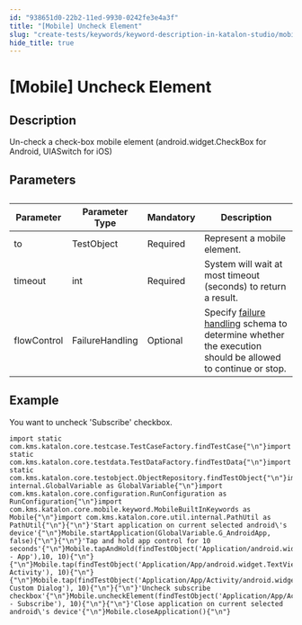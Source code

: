 ```yaml
---
id: "938651d0-22b2-11ed-9930-0242fe3e4a3f"
title: "[Mobile] Uncheck Element"
slug: "create-tests/keywords/keyword-description-in-katalon-studio/mobile-keywords/mobile-uncheck-element"
hide_title: true
---
```


# <a id="id_0" class="anchor_top_offset"/><a id="ariaid-title1" class="anchor_top_offset"/>[Mobile] Uncheck Element


## <a id="id_0__id_1" class="anchor_top_offset"/>Description

              
<p xmlns="http://www.w3.org/1999/xhtml" className="p">Un-check a check-box mobile element (android.widget.CheckBox for   Android, UIASwitch for iOS)</p> 
      

## <a id="id_0__id_2" class="anchor_top_offset"/>Parameters

              
<table xmlns="http://www.w3.org/1999/xhtml" className="table anchor_top_offset" id="id_0__39c3ff9e-3398-465f-a421-c35185c2113c"><caption /><thead className="thead"><tr className><th className="entry anchor_top_offset" id="id_0__39c3ff9e-3398-465f-a421-c35185c2113c__entry__1">Parameter</th><th className="entry anchor_top_offset" id="id_0__39c3ff9e-3398-465f-a421-c35185c2113c__entry__2">Parameter Type</th><th className="entry anchor_top_offset" id="id_0__39c3ff9e-3398-465f-a421-c35185c2113c__entry__3">Mandatory</th><th className="entry anchor_top_offset" id="id_0__39c3ff9e-3398-465f-a421-c35185c2113c__entry__4">Description</th></tr></thead><tbody className="tbody"><tr className><td className="entry" headers="id_0__39c3ff9e-3398-465f-a421-c35185c2113c__entry__1 id_0__39c3ff9e-3398-465f-a421-c35185c2113c__entry__2 id_0__39c3ff9e-3398-465f-a421-c35185c2113c__entry__3 id_0__39c3ff9e-3398-465f-a421-c35185c2113c__entry__4 ">to</td><td className="entry" headers="id_0__39c3ff9e-3398-465f-a421-c35185c2113c__entry__1 id_0__39c3ff9e-3398-465f-a421-c35185c2113c__entry__2 id_0__39c3ff9e-3398-465f-a421-c35185c2113c__entry__3 id_0__39c3ff9e-3398-465f-a421-c35185c2113c__entry__4 ">TestObject</td><td className="entry" headers="id_0__39c3ff9e-3398-465f-a421-c35185c2113c__entry__1 id_0__39c3ff9e-3398-465f-a421-c35185c2113c__entry__2 id_0__39c3ff9e-3398-465f-a421-c35185c2113c__entry__3 id_0__39c3ff9e-3398-465f-a421-c35185c2113c__entry__4 ">Required</td><td className="entry" headers="id_0__39c3ff9e-3398-465f-a421-c35185c2113c__entry__1 id_0__39c3ff9e-3398-465f-a421-c35185c2113c__entry__2 id_0__39c3ff9e-3398-465f-a421-c35185c2113c__entry__3 id_0__39c3ff9e-3398-465f-a421-c35185c2113c__entry__4 ">Represent a mobile element.</td></tr><tr className><td className="entry" headers="id_0__39c3ff9e-3398-465f-a421-c35185c2113c__entry__1 id_0__39c3ff9e-3398-465f-a421-c35185c2113c__entry__2 id_0__39c3ff9e-3398-465f-a421-c35185c2113c__entry__3 id_0__39c3ff9e-3398-465f-a421-c35185c2113c__entry__4 ">timeout</td><td className="entry" headers="id_0__39c3ff9e-3398-465f-a421-c35185c2113c__entry__1 id_0__39c3ff9e-3398-465f-a421-c35185c2113c__entry__2 id_0__39c3ff9e-3398-465f-a421-c35185c2113c__entry__3 id_0__39c3ff9e-3398-465f-a421-c35185c2113c__entry__4 ">int</td><td className="entry" headers="id_0__39c3ff9e-3398-465f-a421-c35185c2113c__entry__1 id_0__39c3ff9e-3398-465f-a421-c35185c2113c__entry__2 id_0__39c3ff9e-3398-465f-a421-c35185c2113c__entry__3 id_0__39c3ff9e-3398-465f-a421-c35185c2113c__entry__4 ">Required</td><td className="entry" headers="id_0__39c3ff9e-3398-465f-a421-c35185c2113c__entry__1 id_0__39c3ff9e-3398-465f-a421-c35185c2113c__entry__2 id_0__39c3ff9e-3398-465f-a421-c35185c2113c__entry__3 id_0__39c3ff9e-3398-465f-a421-c35185c2113c__entry__4 ">System will wait at most timeout (seconds) to return a         result.</td></tr><tr className><td className="entry" headers="id_0__39c3ff9e-3398-465f-a421-c35185c2113c__entry__1 id_0__39c3ff9e-3398-465f-a421-c35185c2113c__entry__2 id_0__39c3ff9e-3398-465f-a421-c35185c2113c__entry__3 id_0__39c3ff9e-3398-465f-a421-c35185c2113c__entry__4 ">flowControl</td><td className="entry" headers="id_0__39c3ff9e-3398-465f-a421-c35185c2113c__entry__1 id_0__39c3ff9e-3398-465f-a421-c35185c2113c__entry__2 id_0__39c3ff9e-3398-465f-a421-c35185c2113c__entry__3 id_0__39c3ff9e-3398-465f-a421-c35185c2113c__entry__4 ">FailureHandling</td><td className="entry" headers="id_0__39c3ff9e-3398-465f-a421-c35185c2113c__entry__1 id_0__39c3ff9e-3398-465f-a421-c35185c2113c__entry__2 id_0__39c3ff9e-3398-465f-a421-c35185c2113c__entry__3 id_0__39c3ff9e-3398-465f-a421-c35185c2113c__entry__4 ">Optional</td><td className="entry" headers="id_0__39c3ff9e-3398-465f-a421-c35185c2113c__entry__1 id_0__39c3ff9e-3398-465f-a421-c35185c2113c__entry__2 id_0__39c3ff9e-3398-465f-a421-c35185c2113c__entry__3 id_0__39c3ff9e-3398-465f-a421-c35185c2113c__entry__4 ">Specify <a className="xref" href="/docs/maintain/configure-failure-handling-settings-in-katalon-studio">failure handling</a> schema to         determine whether the execution should be allowed to continue or         stop.</td></tr></tbody></table> 
      

## <a id="id_0__id_3" class="anchor_top_offset"/>Example

              
<p xmlns="http://www.w3.org/1999/xhtml" className="p">You want to uncheck 'Subscribe' checkbox.</p> 
              
<pre xmlns="http://www.w3.org/1999/xhtml" className="pre codeblock"><code>import static com.kms.katalon.core.testcase.TestCaseFactory.findTestCase{"\n"}import static com.kms.katalon.core.testdata.TestDataFactory.findTestData{"\n"}import static com.kms.katalon.core.testobject.ObjectRepository.findTestObject{"\n"}import internal.GlobalVariable as GlobalVariable{"\n"}import com.kms.katalon.core.configuration.RunConfiguration as RunConfiguration{"\n"}import com.kms.katalon.core.mobile.keyword.MobileBuiltInKeywords as Mobile{"\n"}import com.kms.katalon.core.util.internal.PathUtil as PathUtil{"\n"}{"\n"}'Start application on current selected android\'s device'{"\n"}Mobile.startApplication(GlobalVariable.G_AndroidApp, false){"\n"}{"\n"}'Tap and hold app control for 10 seconds'{"\n"}Mobile.tapAndHold(findTestObject('Application/android.widget.TextView - App'),10, 10){"\n"}{"\n"}Mobile.tap(findTestObject('Application/App/android.widget.TextView-Activity'), 10){"\n"}{"\n"}Mobile.tap(findTestObject('Application/App/Activity/android.widget.TextView-Custom Dialog'), 10){"\n"}{"\n"}'Uncheck subscribe checkbox'{"\n"}Mobile.uncheckElement(findTestObject('Application/App/Activity/android.widget.Check - Subscribe'), 10){"\n"}{"\n"}'Close application on current selected android\'s device'{"\n"}Mobile.closeApplication(){"\n"}</code></pre> 
            
